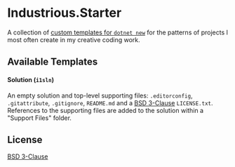 # Industrious.Starter

A collection of [custom templates for `dotnet new`](https://devblogs.microsoft.com/dotnet/how-to-create-your-own-templates-for-dotnet-new/) for the patterns of projects I most often create in my creative coding work.

## Available Templates

#### Solution (`i1sln`)

An empty solution and top-level supporting files: `.editorconfig`, `.gitattribute`, `.gitignore`, `README.md` and a [BSD 3-Clause](https://opensource.org/license/BSD-3-clause) `LICENSE.txt`. References to the supporting files are added to the solution within a "Support Files" folder.

## License

[BSD 3-Clause](./LICENSE.txt)
